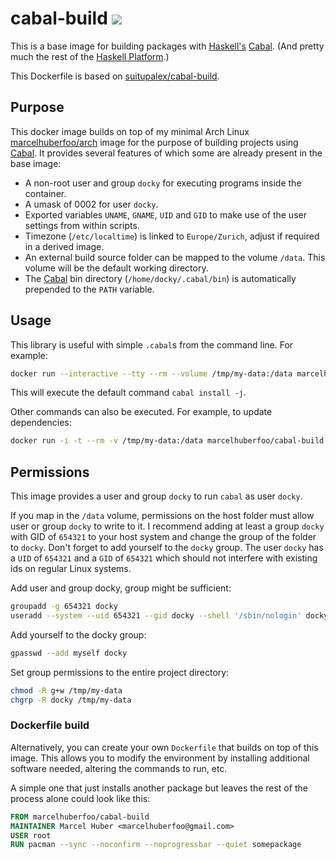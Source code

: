 # cabal-build [![](https://badge.imagelayers.io/marcelhuberfoo/cabal-build.svg)](https://imagelayers.io/?images=marcelhuberfoo/cabal-build 'Get your own badge on imagelayers.io')

This is a base image for building packages with [Haskell's][haskell] [Cabal][cabal]. (And 
pretty much the rest of the [Haskell Platform][haskell-platform].)

This Dockerfile is based on [suitupalex/cabal-build][suitupalex].

## Purpose

This docker image builds on top of my minimal Arch Linux [marcelhuberfoo/arch][dockerarch] image for the
purpose of building projects using [Cabal][cabal].  It provides several features of which some are already present in the base image:

* A non-root user and group `docky` for executing programs inside the container.
* A umask of 0002 for user `docky`.
* Exported variables `UNAME`, `GNAME`, `UID` and `GID` to make use of the user settings from within scripts.
* Timezone (`/etc/localtime`) is linked to `Europe/Zurich`, adjust if required in a derived image.
* An external build source folder can be mapped to the volume `/data`. This volume will be the default working directory.
* The [Cabal][cabal] bin directory (`/home/docky/.cabal/bin`) is automatically prepended to the `PATH` variable.

## Usage

This library is useful with simple `.cabal`s from the command line.
For example:

```bash
docker run --interactive --tty --rm --volume /tmp/my-data:/data marcelhuberfoo/cabal-build
```

This will execute the default command `cabal install -j`.

Other commands can also be executed.  For example, to update dependencies:

```bash
docker run -i -t --rm -v /tmp/my-data:/data marcelhuberfoo/cabal-build cabal update
```

## Permissions

This image provides a user and group `docky` to run `cabal` as user `docky`.

If you map in the `/data` volume, permissions on the host folder must allow user or group `docky` to write to it. I recommend adding at least a group `docky` with GID of `654321` to your host system and change the group of the folder to `docky`. Don't forget to add yourself to the `docky` group.
The user `docky` has a `UID` of `654321` and a `GID` of `654321` which should not interfere with existing ids on regular Linux systems.

Add user and group docky, group might be sufficient:
```bash
groupadd -g 654321 docky
useradd --system --uid 654321 --gid docky --shell '/sbin/nologin' docky
```

Add yourself to the docky group:
```bash
gpasswd --add myself docky
```

Set group permissions to the entire project directory:
```bash
chmod -R g+w /tmp/my-data
chgrp -R docky /tmp/my-data
```

### Dockerfile build

Alternatively, you can create your own `Dockerfile` that builds on top of this
image.  This allows you to modify the environment by installing additional
software needed, altering the commands to run, etc.

A simple one that just installs another package but leaves the rest of the
process alone could look like this:

```dockerfile
FROM marcelhuberfoo/cabal-build
MAINTAINER Marcel Huber <marcelhuberfoo@gmail.com>
USER root
RUN pacman --sync --noconfirm --noprogressbar --quiet somepackage
```

[haskell]: https://haskell.org
[cabal]: https://haskell.org/haskellwiki/Cabal
[haskell-platform]: https://haskell.org/platform
[suitupalex]: https://registry.hub.docker.com/u/suitupalex/cabal-build/
[dockerarch]: https://registry.hub.docker.com/u/marcelhuberfoo/arch/
